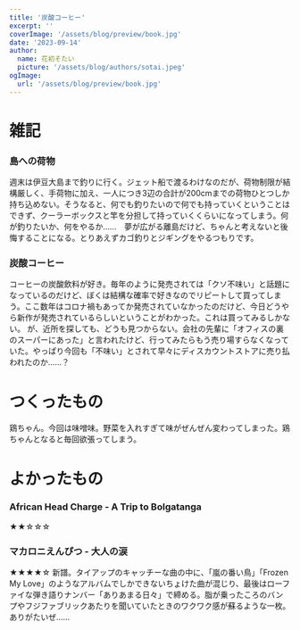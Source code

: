 ```yaml
---
title: '炭酸コーヒー'
excerpt: ''
coverImage: '/assets/blog/preview/book.jpg'
date: '2023-09-14'
author:
  name: 花初そたい
  picture: '/assets/blog/authors/sotai.jpeg'
ogImage:
  url: '/assets/blog/preview/book.jpg'
---
```

# 雑記

### 島への荷物
週末は伊豆大島まで釣りに行く。ジェット船で渡るわけなのだが、荷物制限が結構厳しく、手荷物に加え、一人につき3辺の合計が200cmまでの荷物ひとつしか持ち込めない。そうなると、何でも釣りたいので何でも持っていくということはできず、クーラーボックスと竿を分担して持っていくくらいになってしまう。何が釣りたいか、何をやるか……　夢が広がる離島だけど、ちゃんと考えないと後悔することになる。とりあえずカゴ釣りとジギングをやるつもりです。

### 炭酸コーヒー
コーヒーの炭酸飲料が好き。毎年のように発売されては「クソ不味い」と話題になっているのだけど、ぼくは結構な確率で好きなのでリピートして買ってしまう。ここ数年はコロナ禍もあってか発売されていなかったのだけど、今日どうやら新作が発売されているらしいということがわかった。これは買ってみるしかない。
が、近所を探しても、どうも見つからない。会社の先輩に「オフィスの裏のスーパーにあった」と言われたけど、行ってみたらもう売り場すらなくなっていた。やっぱり今回も「不味い」とされて早々にディスカウントストアに売り払われたのか……？

# つくったもの
鶏ちゃん。今回は味噌味。野菜を入れすぎて味がぜんぜん変わってしまった。鶏ちゃんとなると毎回欲張ってしまう。

# よかったもの

### African Head Charge - A Trip to Bolgatanga
★★☆☆☆

### マカロニえんぴつ - 大人の涙
★★★★☆
新譜。タイアップのキャッチーな曲の中に、「嵐の番い鳥」「Frozen My Love」のようなアルバムでしかできないちょけた曲が混じり、最後はローファイな弾き語りナンバー「ありあまる日々」で締める。脂が乗ったころのバンプやフジファブリックあたりを聞いていたときのワクワク感が蘇るような一枚。ありがたいぜ……